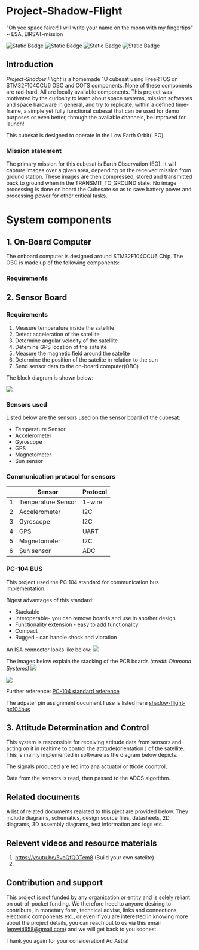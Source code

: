 # Project-Shadow-Flight
"Oh yee space fairer!
I will write your name on the moon with my fingertips"
~ ESA, EIRSAT-mission

![Static Badge](https://img.shields.io/badge/size-1U-blue)
![Static Badge](https://img.shields.io/badge/status-development-green)
![Static Badge](https://img.shields.io/badge/software-FreeRTOS-orange)
![Static Badge](https://img.shields.io/badge/MCU-STM32-purple)


## Introduction
*Project-Shadow Flight* is a homemade 1U cubesat using FreeRTOS on STM32F104CCU6 OBC 
and COTS components. None of these components are rad-hard. All are locally available 
components. This project was motivated by the curiosity to learn about space systems, 
mission softwares and space hardware in general, and try to replicate, within 
a defined time-frame,  a simple yet fully functional cubesat that can be used 
for demo purposes or even better, through the available channels, be improved for launch! 

This cubesat is designed to operate in the Low Earth Orbit(LEO). 

### Mission statement
The primary mission for this cubesat is Earth Observation (EO). It will capture images over
a given area, depending on the received mission from ground station. These images are then
compressed, stored and transmitted back to ground when in the TRANSMIT_TO_GROUND state. No image processing is 
done on board the Cubesate so as to save battery power and processing power for other critical 
tasks. 

# System components 
## 1. On-Board Computer 
The onboard computer is designed around STM32F104CCU6 Chip. 
The OBC is made up of the following components: 

### Requirements 

## 2. Sensor Board 
### Requirements 
1. Measure temperature inside the satellite
2. Detect acceleration of the satellite 
3. Determine angular velocity of the satellite
4. Detemine GPS location of the satelite
5. Measure the magnetic field around the satelite
6. Determine the position of the satelite in relation to the sun
7. Send sensor data to the on-board computer(OBC)

The block diagram is shown below:

![](./user-docs/images/sensor-board.png)

### Sensors used 
Listed below are the sensors used on the sensor board of the cubesat:
- Temperature Sensor
- Accelerometer
- Gyroscope
- GPS
- Magnetometer
- Sun sensor

### Communication protocol for sensors 
|   | Sensor             | Protocol |
|---|--------------------|----------|
| 1 | Temperature Sensor | 1-wire   |
| 2 | Accelerometer      | I2C      |
| 3 | Gyroscope          | I2C      |
| 4 | GPS                | UART     |
| 5 | Magnetometer       | I2C      |
| 6 | Sun sensor         | ADC      |

### PC-104 BUS
This project used the PC 104 standard for communication bus implementation. 

Bigest advantages of this standard:
- Stackable
- Interoperable- you can remove boards and use in another design
- Functionality extension - easy to add functionality
- Compact 
- Rugged - can handle shock and vibration 

An ISA connector looks like below: 
![](./user-docs/images/pc104-pcb.jpeg)

The images below explain the stacking of the PCB boards *(credit: Diamond Systems)*
![](./user-docs/images/pc104-dwg-500.gif)

![](./user-docs/images/pc104stack.gif)

Further reference: [PC-104 standard reference](https://www.diamondsystems.com/pc104)

The adpater pin assignment document I use is listed here [shadow-flight-pc104bus](https://docs.google.com/spreadsheets/d/11hD9y9vYMRVWSRXsNhsD9LqnLeL-uE_WEjQZ-0ekRwc/edit?usp=sharing)

## 3. Attitude Determination and Control
This system is responsible for receiving attitude data from sensors and acting on it in realtime 
to control the attitude(orientation ) of the satellite.
This is mainly implemented in software as the diagram below depicts.

The signals produced are fed into ana actuator or tticde coontrol,

Data from the sensors is read, then passed to the ADCS algorithm.

## Related documents
A list of related documents realated to this pject are provided below. They include diagrams, schematics,
design source files, datasheets, 2D diagrams, 3D assembly diagrams, test information and logs etc.

## Relevent videos and resource materials 
1. https://youtu.be/5voQfQOTem8 (Build your own satelite)
2. 

## Contribution and support
This project is not funded by any organization or entity and 
is solely reliant on out-of-pocket funding. 
We therefore heed to anyone desiring to contribute, 
in monetary form, technical advise, links and connections, 
electronic components etc., or even if you are interested in knowing more 
about the project details,
 you can reach out to us via this email (emwiti658@gmail.com) 
 and we will get back to you soonest.  

 Thank you again for your consideration! Ad Astra!

